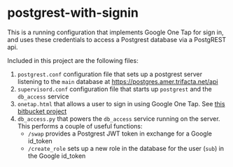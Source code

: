 # postgrest-with-signin

This is a running configuration that implements Google One Tap for sign in, and uses these credentials to access a Postgrest database via a PostgREST api.

Included in this project are the following files:

1. `postgrest.conf` configuration file that sets up a postgrest server listening to the `main` database at https://postgres.amer.trifacta.net/api
2. `supervisord.conf` configuration file that starts up `postgrest` and the `db_access` service
3. `onetap.html` that allows a user to sign in using Google One Tap. See [this bitbucket project](https://bitbucket.org/vbalasu/onetap/src/master/)
4. `db_access.py` that powers the `db_access` service running on the server. This performs a couple of useful functions:
   - `/swap` provides a Postgrest JWT token in exchange for a Google id_token
   - `/create_role` sets up a new role in the database for the user (`sub`) in the Google id_token
